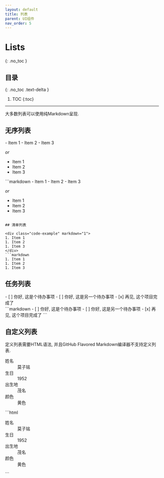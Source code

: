 ```yaml
---
layout: default
title: 列表
parent: UI组件
nav_order: 5
---
```


# Lists
{: .no_toc }

## 目录
{: .no_toc .text-delta }

1. TOC
{:toc}

---

大多数列表可以使用纯Markdown呈现.

## 无序列表

<div class="code-example" markdown="1">
- Item 1
- Item 2
- Item 3

_or_

* Item 1
* Item 2
* Item 3
</div>
```markdown
- Item 1
- Item 2
- Item 3

_or_

* Item 1
* Item 2
* Item 3
```

## 清单列表

<div class="code-example" markdown="1">
1. Item 1
1. Item 2
1. Item 3
</div>
```markdown
1. Item 1
1. Item 2
1. Item 3
```

## 任务列表

<div class="code-example" markdown="1">
- [ ] 你好, 这是个待办事项
- [ ] 你好, 这是另一个待办事项
- [x] 再见, 这个项目完成了
</div>
```markdown
- [ ] 你好, 这是个待办事项
- [ ] 你好, 这是另一个待办事项
- [x] 再见, 这个项目完成了
```

## 自定义列表

定义列表需要HTML语法, 并且GitHub Flavored Markdown编译器不支持定义列表.

<div class="code-example" markdown="1">
<dl>
<dt>姓名</dt>
<dd>莫子铭</dd>
<dt>生日</dt>
<dd>1952</dd>
<dt>出生地</dt>
<dd>茂名</dd>
<dt>颜色</dt>
<dd>黄色</dd>
</dl>
</div>
```html
<dl>
  <dt>姓名</dt>
  <dd>莫子铭</dd>
  <dt>生日</dt>
  <dd>1952</dd>
  <dt>出生地</dt>
  <dd>茂名</dd>
  <dt>颜色</dt>
  <dd>黄色</dd>
</dl>
```
